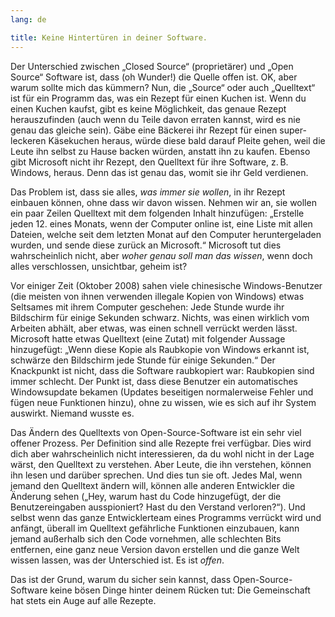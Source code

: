 ```yaml
---
lang: de

title: Keine Hintertüren in deiner Software.
---
```


Der Unterschied zwischen „Closed Source“ (proprietärer) und „Open Source“ Software ist, dass (oh Wunder!) die Quelle offen ist. OK, aber warum sollte mich das kümmern? Nun, die „Source“ oder auch „Quelltext“ ist für ein Programm das, was ein Rezept für einen Kuchen ist. Wenn du einen Kuchen kaufst, gibt es keine Möglichkeit, das genaue Rezept herauszufinden (auch wenn du Teile davon erraten kannst, wird es nie genau das gleiche sein). Gäbe eine Bäckerei ihr Rezept für einen super-leckeren Käsekuchen heraus, würde diese bald darauf Pleite gehen, weil die Leute ihn selbst zu Hause backen würden, anstatt ihn zu kaufen. Ebenso gibt Microsoft nicht ihr Rezept, den Quelltext für ihre Software, z.&#x202f;B. Windows, heraus. Denn das ist genau das, womit sie ihr Geld verdienen.

Das Problem ist, dass sie alles, <i>was immer sie wollen</i>, in ihr Rezept einbauen können, ohne dass wir davon wissen. Nehmen wir an, sie wollen ein paar Zeilen Quelltext mit dem folgenden Inhalt hinzufügen: „Erstelle jeden 12. eines Monats, wenn der Computer online ist, eine Liste mit allen Dateien, welche seit dem letzten Monat auf den Computer heruntergeladen wurden, und sende diese zurück an Microsoft.“ Microsoft tut dies wahrscheinlich nicht, aber <i>woher genau soll man das wissen</i>, wenn doch alles verschlossen, unsichtbar, geheim ist?

Vor einiger Zeit (Oktober 2008) sahen viele chinesische Windows-Benutzer (die meisten von ihnen verwenden illegale Kopien von Windows) etwas Seltsames mit ihrem Computer geschehen: Jede Stunde wurde ihr Bildschirm für einige Sekunden schwarz. Nichts, was einen wirklich vom Arbeiten abhält, aber etwas, was einen schnell verrückt werden lässt. Microsoft hatte etwas Quelltext (eine Zutat) mit folgender Aussage hinzugefügt: „Wenn diese Kopie als Raubkopie von Windows erkannt ist, schwärze den Bildschirm jede Stunde für einige Sekunden.“ Der Knackpunkt ist nicht, dass die Software raubkopiert war: Raubkopien sind immer schlecht. Der Punkt ist, dass diese Benutzer ein automatisches Windowsupdate bekamen (Updates beseitigen normalerweise Fehler und fügen neue Funktionen hinzu), ohne zu wissen, wie es sich auf ihr System auswirkt. Niemand wusste es.

Das Ändern des Quelltexts von Open-Source-Software ist ein sehr viel offener Prozess. Per Definition sind alle Rezepte frei verfügbar. Dies wird dich aber wahrscheinlich nicht interessieren, da du wohl nicht in der Lage wärst, den Quelltext zu verstehen. Aber Leute, die ihn verstehen, können ihn lesen und darüber sprechen. Und dies tun sie oft. Jedes Mal, wenn jemand den Quelltext ändern will, können alle anderen Entwickler die Änderung sehen („Hey, warum hast du Code hinzugefügt, der die Benutzereingaben ausspioniert? Hast du den Verstand verloren?“). Und selbst wenn das ganze Entwicklerteam eines Programms verrückt wird und anfängt, überall im Quelltext gefährliche Funktionen einzubauen, kann jemand außerhalb sich den Code vornehmen, alle schlechten Bits entfernen, eine ganz neue Version davon erstellen und die ganze Welt wissen lassen, was der Unterschied ist. Es ist <i>offen</i>.

Das ist der Grund, warum du sicher sein kannst, dass Open-Source-Software keine bösen Dinge hinter deinem Rücken tut: Die Gemeinschaft hat stets ein Auge auf alle Rezepte.




